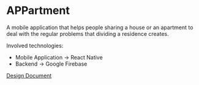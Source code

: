# APPartment

A mobile application that helps people sharing a house or an apartment to deal with the regular problems that dividing a residence creates.

Involved technologies: <br/>
- Mobile Application -> React Native <br/>
- Backend -> Google Firebase 

[Design Document](https://github.com/antonio-ercolani/APPartment/blob/main/Design%20Document.pdf)
